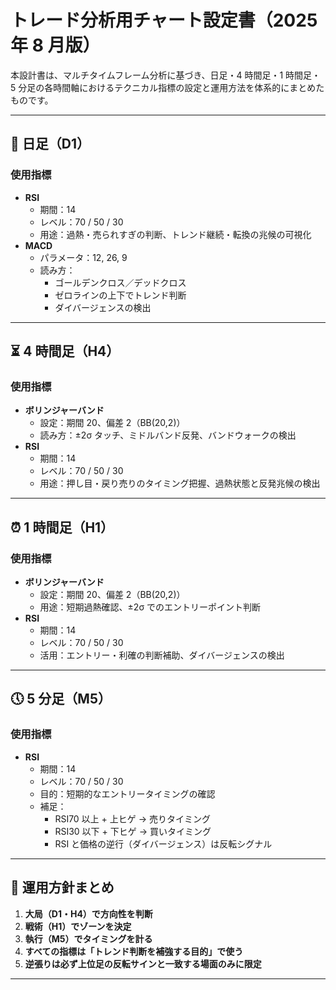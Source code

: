 # トレード分析用チャート設定書（2025 年 8 月版）

本設計書は、マルチタイムフレーム分析に基づき、日足・4 時間足・1 時間足・5 分足の各時間軸におけるテクニカル指標の設定と運用方法を体系的にまとめたものです。

---

## 📅 日足（D1）

### 使用指標

- **RSI**
  - 期間：14
  - レベル：70 / 50 / 30
  - 用途：過熱・売られすぎの判断、トレンド継続・転換の兆候の可視化
- **MACD**
  - パラメータ：12, 26, 9
  - 読み方：
    - ゴールデンクロス／デッドクロス
    - ゼロラインの上下でトレンド判断
    - ダイバージェンスの検出

---

## ⏳ 4 時間足（H4）

### 使用指標

- **ボリンジャーバンド**
  - 設定：期間 20、偏差 2（BB(20,2)）
  - 読み方：±2σ タッチ、ミドルバンド反発、バンドウォークの検出
- **RSI**
  - 期間：14
  - レベル：70 / 50 / 30
  - 用途：押し目・戻り売りのタイミング把握、過熱状態と反発兆候の検出

---

## ⏰ 1 時間足（H1）

### 使用指標

- **ボリンジャーバンド**
  - 設定：期間 20、偏差 2（BB(20,2)）
  - 用途：短期過熱確認、±2σ でのエントリーポイント判断
- **RSI**
  - 期間：14
  - レベル：70 / 50 / 30
  - 活用：エントリー・利確の判断補助、ダイバージェンスの検出

---

## 🕔 5 分足（M5）

### 使用指標

- **RSI**
  - 期間：14
  - レベル：70 / 50 / 30
  - 目的：短期的なエントリータイミングの確認
  - 補足：
    - RSI70 以上 + 上ヒゲ → 売りタイミング
    - RSI30 以下 + 下ヒゲ → 買いタイミング
    - RSI と価格の逆行（ダイバージェンス）は反転シグナル

---

## 🔁 運用方針まとめ

1. **大局（D1・H4）で方向性を判断**
2. **戦術（H1）でゾーンを決定**
3. **執行（M5）でタイミングを計る**
4. **すべての指標は「トレンド判断を補強する目的」で使う**
5. **逆張りは必ず上位足の反転サインと一致する場面のみに限定**

---
